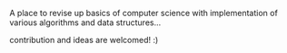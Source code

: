 

A place to revise up basics of computer science with implementation of various algorithms and data structures...

contribution and ideas are welcomed! :)

